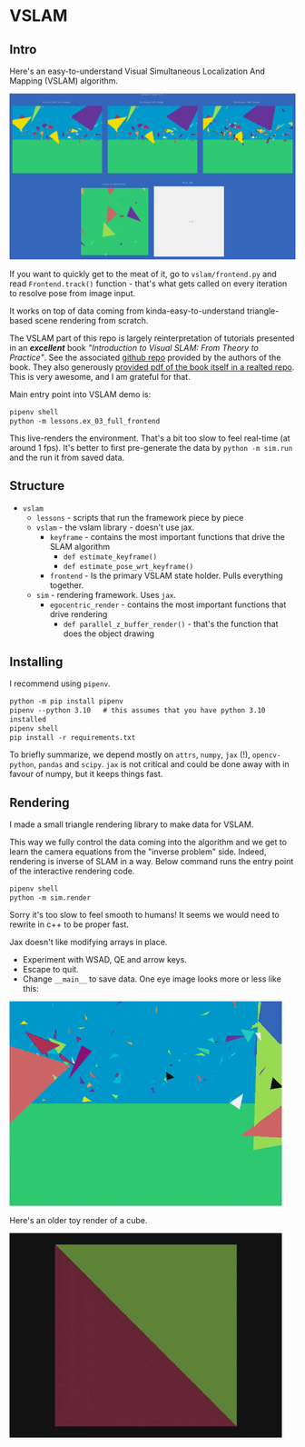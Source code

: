 VSLAM
=====

Intro
-----

Here's an easy-to-understand Visual Simultaneous Localization And Mapping (VSLAM) algorithm.

![render](imgs/gui.gif)

If you want to quickly get to the meat of it, go to `vslam/frontend.py` and read `Frontend.track()` function - that's what gets called on every iteration to resolve pose from image input.

It works on top of
data coming from kinda-easy-to-understand triangle-based scene rendering from scratch.

The VSLAM part of this repo is largely reinterpretation of tutorials presented in an ***excellent*** book 
*"Introduction to Visual SLAM: From Theory to Practice"*. See the associated
[github repo](https://github.com/gaoxiang12/slambook) provided by the authors of the book.
They also generously [provided pdf of the book itself in a realted repo](https://github.com/gaoxiang12/slambook-en/blob/master/slambook-en.pdf).
This is very awesome, and I am grateful for that.

Main entry point into VSLAM demo is:

```
pipenv shell
python -m lessons.ex_03_full_frontend
```

This live-renders the environment. That's a bit too slow to feel real-time (at around 1 fps).
It's better to first pre-generate the data by `python -m sim.run` and the run it from saved data.

Structure
----------

- `vslam`
    - `lessons` - scripts that run the framework piece by piece
    - `vslam`  - the vslam library - doesn't use jax.
        - `keyframe` - contains the most important functions that drive the SLAM algorithm
            - `def estimate_keyframe()`
            - `def estimate_pose_wrt_keyframe()`
        - `frontend` - Is the primary VSLAM state holder. Pulls everything together.
    - `sim` - rendering framework. Uses `jax`.
        - `egocentric_render` - contains the most important functions that drive rendering
            - `def parallel_z_buffer_render()` - that's the function that does the object drawing



Installing
----------

I recommend using `pipenv`.

```
python -m pip install pipenv
pipenv --python 3.10   # this assumes that you have python 3.10 installed
pipenv shell
pip install -r requirements.txt
```

To briefly summarize, we depend mostly on `attrs`, `numpy`, `jax` (!), `opencv-python`, `pandas` and `scipy`.
`jax` is not critical and could be done away with in favour of numpy, but it keeps things fast.


Rendering
----------

I made a small triangle rendering library to make data for VSLAM.

This way we fully control the data coming into the algorithm and we get to learn the camera equations
from the "inverse problem" side. Indeed, rendering is inverse of SLAM in a way.
Below command runs the entry point of the interactive rendering code.

```
pipenv shell
python -m sim.render
```
Sorry it's too slow to feel smooth to humans!
It seems we would need to rewrite in c++ to be proper fast.

Jax doesn't like modifying arrays in place.

- Experiment with WSAD, QE and arrow keys. 
- Escape to quit.
- Change `__main__` to save data.
One eye image looks more or less like this:

![render](imgs/triangles.gif)

Here's an older toy render of a cube.

![render](imgs/render.gif)
